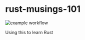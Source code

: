 # rust-musings-101
![example workflow](https://github.com/ganesh47/rust-musings-101/actions/workflows/ci.yml/badge.svg)

Using this to learn Rust

